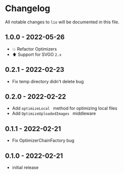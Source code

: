 # Changelog

All notable changes to `lio` will be documented in this file.

## 1.0.0 - 2022-05-26

- 💥  Refactor Optimizers
- ⬆️  Support for SVGO `2.x`

## 0.2.1 - 2022-02-23

- Fix temp directory didn't delete bug

## 0.2.0 - 2022-02-22

- Add `optimizeLocal ` method for optimizing local files
- Add `OptimizeUploadedImages ` middleware

## 0.1.1 - 2022-02-21

- Fix OptimizerChainFactory bug

## 0.1.0 - 2022-02-21

- initial release
